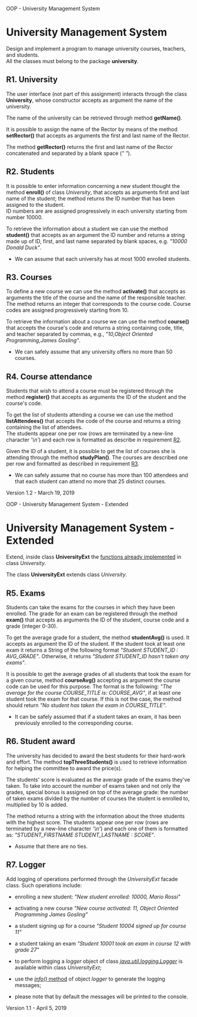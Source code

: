 OOP - University Management System

# University Management System

Design and implement a program to manage university courses, teachers, and students.  
All the classes must belong to the package **university**.

## R1. University

The user interface (not part of this assignment) interacts through the class **University**, whose constructor accepts as argument the name of the university.

The name of the university can be retrieved through method **getName()**.

It is possible to assign the name of the Rector by means of the method **setRector()** that accepts as arguments the first and last name of the Rector.

The method **getRector()** returns the first and last name of the Rector concatenated and separated by a blank space (_" "_).

## R2. Students

It is possible to enter information concerning a new student thought the method **enroll()** of class _University_, that accepts as arguments first and last name of the student; the method returns the ID number that has been assigned to the student.  
ID numbers are are assigned progressively in each university starting from number 10000.

To retrieve the information about a student we can use the method **student()** that accepts as an argument the ID number and returns a string made up of ID, first, and last name separated by blank spaces, e.g. _"10000 Donald Duck"_.

- We can assume that each university has at most 1000 enrolled students.

## R3. Courses

To define a new course we can use the method **activate()** that accepts as arguments the title of the course and the name of the responsible teacher. The method returns an integer that corresponds to the course code. Course codes are assigned progressively starting from 10.

To retrieve the information about a course we can use the method **course()** that accepts the course's code and returns a string containing code, title, and teacher separated by commas, e.g., _"10,Object Oriented Programming,James Gosling"_.

- We can safely assume that any university offers no more than 50 courses.

## R4. Course attendance

Students that wish to attend a course must be registered through the method **register()** that accepts as arguments the ID of the student and the course's code.

To get the list of students attending a course we can use the method **listAttendees()** that accepts the code of the course and returns a string containing the list of attendees.  
The students appear one per row (rows are terminated by a new-line character _'\\n'_) and each row is formatted as describe in requirement [R2](#R2).

Given the ID of a student, it is possible to get the list of courses she is attending through the method **studyPlan()**. The courses are described one per row and formatted as described in requirement [R3](#R3).

- We can safely assume that no course has more than 100 attendees and that each student can attend no more that 25 distinct courses.

Version 1.2 - March 19, 2019

OOP - University Management System - Extended

# University Management System - **Extended**

Extend, inside class **UniversityExt** the [functions already implemented](Requirements.html) in class _University_.

The class **UniversityExt** extends class _University_.

## R5. Exams

Students can take the exams for the courses in which they have been enrolled. The grade for an exam can be registered through the method **exam()** that accepts as arguments the ID of the student, course code and a grade (integer 0-30).

To get the average grade for a student, the method **studentAvg()** is used. It accepts as argument the ID of the student. If the student took at least one exam it returns a String of the following format _"Student STUDENT_ID : AVG_GRADE"_. Otherwise, it returns _"Student STUDENT_ID hasn't taken any exams"_.

It is possible to get the average grades of all students that took the exam for a given course, method **courseAvg()** accepting as argument the course code can be used for this purpose. The format is the following: _"The average for the course COURSE_TITLE is: COURSE_AVG"_, if at least one student took the exam for that course. If this is not the case, the method should return _"No student has taken the exam in COURSE_TITLE"_.

- It can be safely assumed that if a student takes an exam, it has been previously enrolled to the corresponding course.

## R6. Student award

The university has decided to award the best students for their hard-work and effort. The method **topThreeStudents()** is used to retrieve information for helping the committee to award the price(s).

The students' score is evaluated as the average grade of the exams they've taken. To take into account the number of exams taken and not only the grades, special bonus is assigned on top of the average grade: the number of taken exams divided by the number of courses the student is enrolled to, multiplied by 10 is added.

The method returns a string with the information about the three students with the highest score. The students appear one per row (rows are terminated by a new-line character _'\\n'_) and each one of them is formatted as: _"STUDENT_FIRSTNAME STUDENT_LASTNAME : SCORE"_.

- Assume that there are no ties.

## R7. Logger

Add logging of operations performed through the _UniversityExt_ facade class. Such operations include:

- enrolling a new student: _"New student enrolled: 10000, Mario Rossi"_
- activating a new course _"New course activated: 11, Object Oriented Programming James Gosling"_
- a student signing up for a course _"Student 10004 signed up for course 11"_
- a student taking an exam _"Student 10001 took an exam in course 12 with grade 27"_

- to perform logging a _logger_ object of class [_java.util.logging.Logger_](https://oop.polito.it/api/java/util/logging/Logger.html) is available within class _UniversityExt_;
- use the [_info()_ method](https://oop.polito.it/api/java/util/logging/Logger.html#info-java.lang.String-) of object _logger_ to generate the logging messages;
- please note that by default the messages will be printed to the console.

Version 1.1 - April 5, 2019
